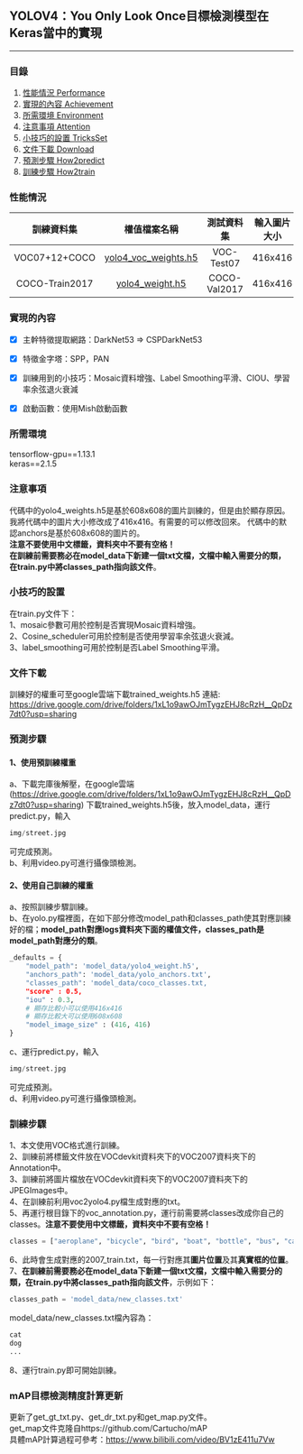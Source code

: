 ## YOLOV4：You Only Look Once目標檢測模型在Keras當中的實現
---

### 目錄
1. [性能情況 Performance](#性能情況)
2. [實現的內容 Achievement](#實現的內容)
3. [所需環境 Environment](#所需環境)
4. [注意事項 Attention](#注意事項)
5. [小技巧的設置 TricksSet](#小技巧的設置)
6. [文件下載 Download](#文件下載)
7. [預測步驟 How2predict](#預測步驟)
8. [訓練步驟 How2train](#訓練步驟)

### 性能情況
| 訓練資料集 | 權值檔案名稱 | 測試資料集 | 輸入圖片大小 | mAP 0.5:0.95 | mAP 0.5 |
| :-----: | :-----: | :------: | :------: | :------: | :-----: |
| VOC07+12+COCO | [yolo4_voc_weights.h5](https://github.com/bubbliiiing/yolov4-keras/releases/download/v1.0/yolo4_voc_weights.h5) | VOC-Test07 | 416x416 | - | 86.4
| COCO-Train2017 | [yolo4_weight.h5](https://github.com/bubbliiiing/yolov4-keras/releases/download/v1.0/yolo4_weight.h5) | COCO-Val2017 | 416x416 | 43.1 | 66.0

### 實現的內容
- [x] 主幹特徵提取網路：DarkNet53 => CSPDarkNet53
- [x] 特徵金字塔：SPP，PAN
- [x] 訓練用到的小技巧：Mosaic資料增強、Label Smoothing平滑、CIOU、學習率余弦退火衰減
- [x] 啟動函數：使用Mish啟動函數


### 所需環境
tensorflow-gpu==1.13.1  
keras==2.1.5  

### 注意事項
代碼中的yolo4_weights.h5是基於608x608的圖片訓練的，但是由於顯存原因。我將代碼中的圖片大小修改成了416x416。有需要的可以修改回來。 代碼中的默認anchors是基於608x608的圖片的。   
**注意不要使用中文標籤，資料夾中不要有空格！**   
**在訓練前需要務必在model_data下新建一個txt文檔，文檔中輸入需要分的類，在train.py中將classes_path指向該文件**。  

### 小技巧的設置
在train.py文件下：   
1、mosaic參數可用於控制是否實現Mosaic資料增強。   
2、Cosine_scheduler可用於控制是否使用學習率余弦退火衰減。   
3、label_smoothing可用於控制是否Label Smoothing平滑。

### 文件下載
訓練好的權重可至google雲端下載trained_weights.h5
連結: https://drive.google.com/drive/folders/1xL1o9awOJmTygzEHJ8cRzH__QpDz7dt0?usp=sharing 


### 預測步驟
#### 1、使用預訓練權重
a、下載完庫後解壓，在google雲端(https://drive.google.com/drive/folders/1xL1o9awOJmTygzEHJ8cRzH__QpDz7dt0?usp=sharing)
下載trained_weights.h5後，放入model_data，運行predict.py，輸入  
```python
img/street.jpg
```
可完成預測。  
b、利用video.py可進行攝像頭檢測。  
#### 2、使用自己訓練的權重
a、按照訓練步驟訓練。  
b、在yolo.py檔裡面，在如下部分修改model_path和classes_path使其對應訓練好的檔；**model_path對應logs資料夾下面的權值文件，classes_path是model_path對應分的類**。  
```python
_defaults = {
    "model_path": 'model_data/yolo4_weight.h5',
    "anchors_path": 'model_data/yolo_anchors.txt',
    "classes_path": 'model_data/coco_classes.txt,
    "score" : 0.5,
    "iou" : 0.3,
    # 顯存比較小可以使用416x416
    # 顯存比較大可以使用608x608
    "model_image_size" : (416, 416)
}

```
c、運行predict.py，輸入  
```python
img/street.jpg
```
可完成預測。  
d、利用video.py可進行攝像頭檢測。  

### 訓練步驟
1、本文使用VOC格式進行訓練。  
2、訓練前將標籤文件放在VOCdevkit資料夾下的VOC2007資料夾下的Annotation中。  
3、訓練前將圖片檔放在VOCdevkit資料夾下的VOC2007資料夾下的JPEGImages中。  
4、在訓練前利用voc2yolo4.py檔生成對應的txt。  
5、再運行根目錄下的voc_annotation.py，運行前需要將classes改成你自己的classes。**注意不要使用中文標籤，資料夾中不要有空格！**   
```python
classes = ["aeroplane", "bicycle", "bird", "boat", "bottle", "bus", "car", "cat", "chair", "cow", "diningtable", "dog", "horse", "motorbike", "person", "pottedplant", "sheep", "sofa", "train", "tvmonitor"]
```
6、此時會生成對應的2007_train.txt，每一行對應其**圖片位置**及其**真實框的位置**。  
7、**在訓練前需要務必在model_data下新建一個txt文檔，文檔中輸入需要分的類，在train.py中將classes_path指向該文件**，示例如下：   
```python
classes_path = 'model_data/new_classes.txt'    
```
model_data/new_classes.txt檔內容為：   
```python
cat
dog
...
```
8、運行train.py即可開始訓練。

### mAP目標檢測精度計算更新
更新了get_gt_txt.py、get_dr_txt.py和get_map.py文件。  
get_map文件克隆自https://github.com/Cartucho/mAP  
具體mAP計算過程可參考：https://www.bilibili.com/video/BV1zE411u7Vw

 

